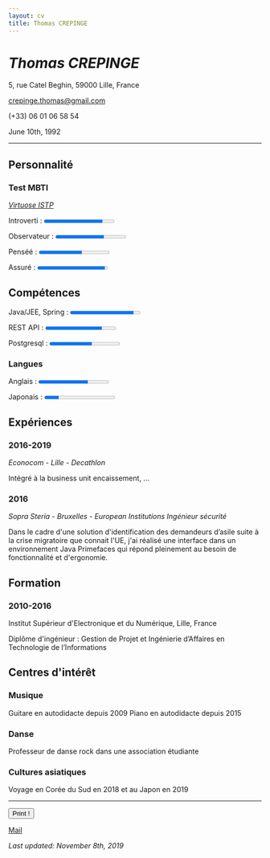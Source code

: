 ```yaml
---
layout: cv
title: Thomas CREPINGE
---
```

# *Thomas CREPINGE*

5, rue Catel Beghin, 59000 Lille, France

crepinge.thomas@gmail.com

(+33) 06 01 06 58 54

June 10th, 1992

---

## Personnalité

### Test MBTI 
[_Virtuose ISTP_](https://www.16personalities.com/istps-at-work)

Introverti : <progress max="100" value="83"></progress>

Observateur : <progress max="100" value="69"></progress>

Penséé : <progress max="100" value="61"></progress>

<!-- Prospection : <progress max="100" value="58"></progress> -->

Assuré : <progress max="100" value="96"></progress>

## Compétences

Java/JEE,  Spring : <progress max="100" value="90"></progress>

REST API : <progress max="100" value="80"></progress>

Postgresql : <progress max="100" value="60"></progress>


### Langues
Anglais : <progress max="100" value="70"></progress>

Japonais : <progress max="100" value="20"></progress>

## Expériences

### 2016-2019
_Econocom - Lille - Decathlon_ 

Intégré à la business unit encaissement, ...

### 2016
_Sopra Steria - Bruxelles - European Institutions_
*Ingénieur sécurité*

Dans le cadre d'une solution d'identification des demandeurs d’asile suite à la crise migratoire que connait l'UE, 
j'ai réalisé une interface dans un environnement Java Primefaces qui répond pleinement au besoin de fonctionnalité et d'ergonomie.

## Formation

### 2010-2016
Institut Supérieur d'Electronique et du Numérique, Lille, France

Diplôme d'ingénieur : Gestion de Projet et Ingénierie d’Affaires en Technologie de l’Informations

## Centres d'intérêt

### Musique
Guitare en autodidacte depuis 2009
Piano en autodidacte depuis 2015

### Danse
Professeur de danse rock dans une association étudiante

### Cultures asiatiques
Voyage en Corée du Sud en 2018 et au Japon en 2019

 

---

<button id="bt-print" onclick="window.print();">Print !</button>

[Mail](mailto:crepinge.thomas@gmail.com)

*Last updated: November 8th, 2019*



